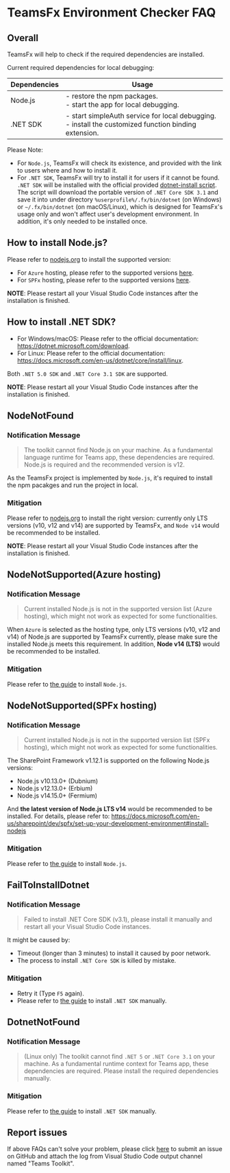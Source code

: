 # TeamsFx Environment Checker FAQ

## Overall

TeamsFx will help to check if the required dependencies are installed.

Current required dependencies for local debugging:

| Dependencies | Usage |
| - | - |
| Node.js | - restore the npm packages.<br>- start the app for local debugging.|
| .NET SDK | - start simpleAuth service for local debugging.<br> - install the customized function binding extension.|

Please Note:
- For `Node.js`, TeamsFx will check its existence, and provided with the link to users where and how to install it.
- For `.NET SDK`, TeamsFx will try to install it for users if it cannot be found. `.NET SDK` will be installed with the official provided [dotnet-install script](https://docs.microsoft.com/en-us/dotnet/core/tools/dotnet-install-script). The script will download the portable version of `.NET Core SDK 3.1` and save it into under directory `%userprofile%/.fx/bin/dotnet` (on Windows) or `~/.fx/bin/dotnet` (on macOS/Linux), which is designed for TeamsFx's usage only and won't affect user's development environment. In addition, it's only needed to be installed once.

## How to install Node.js?

Please refer to [nodejs.org](https://nodejs.org/) to install the supported version:

- For `Azure` hosting, please refer to the supported versions [here](#nodenotsupportedazure-hosting).
- For `SPFx` hosting, please refer to the supported versions [here](#nodenotsupportedspfx-hosting).

**NOTE**: Please restart all your Visual Studio Code instances after the installation is finished.

## How to install .NET SDK?

- For Windows/macOS:
  Please refer to the official documentation: https://dotnet.microsoft.com/download.
- For Linux:
  Please refer to the official documentation: https://docs.microsoft.com/en-us/dotnet/core/install/linux.

Both `.NET 5.0 SDK` and `.NET Core 3.1 SDK` are supported.

**NOTE**: Please restart all your Visual Studio Code instances after the installation is finished.

## NodeNotFound
### Notification Message
> The toolkit cannot find Node.js on your machine. As a fundamental language runtime for Teams app, these dependencies are required. Node.js is required and the recommended version is v12.

As the TeamsFx project is implemented by `Node.js`, it's required to install the npm pacakges and run the project in local. 

### Mitigation
Please refer to [nodejs.org](https://nodejs.org/) to install the right version: currently only LTS versions (v10, v12 and v14) are supported by TeamsFx, and `Node v14` would be recommended to be installed.

**NOTE**: Please restart all your Visual Studio Code instances after the installation is finished.

## NodeNotSupported(Azure hosting)
### Notification Message

> Current installed Node.js is not in the supported version list (Azure hosting), which might not work as expected for some functionalities.

When `Azure` is selected as the hosting type, only LTS versions (v10, v12 and v14) of Node.js are supported by TeamsFx currently, please make sure the installed Node.js meets this requirement. In addition, **Node v14 (LTS)** would be recommended to be installed.

### Mitigation
Please refer to [the guide](#how-to-install-nodejs) to install `Node.js`.

## NodeNotSupported(SPFx hosting)
### Notification Message
> Current installed Node.js is not in the supported version list (SPFx hosting), which might not work as expected for some functionalities.
  
The SharePoint Framework v1.12.1 is supported on the following Node.js versions:
- Node.js v10.13.0+ (Dubnium)
- Node.js v12.13.0+ (Erbium)
- Node.js v14.15.0+ (Fermium) 
 
And **the latest version of Node.js LTS v14** would be recommended to be installed. For details, please refer to: https://docs.microsoft.com/en-us/sharepoint/dev/spfx/set-up-your-development-environment#install-nodejs

### Mitigation
Please refer to [the guide](#how-to-install-nodejs) to install `Node.js`.

## FailToInstallDotnet
### Notification Message
> Failed to install .NET Core SDK (v3.1), please install it manually and restart all your Visual Studio Code instances.

It might be caused by:
* Timeout (longer than 3 minutes) to install it caused by poor network.
* The process to install `.NET Core SDK` is killed by mistake.

### Mitigation
* Retry it (Type `F5` again).
* Please refer to [the guide](#how-to-install-net-sdk) to install `.NET SDK` manually.

## DotnetNotFound 
### Notification Message
> (Linux only) The toolkit cannot find `.NET 5` or `.NET Core 3.1` on your machine. As a fundamental runtime context for Teams app, these dependencies are required. Please install the required dependencies manually.

### Mitigation
Please refer to [the guide](#how-to-install-net-sdk) to install `.NET SDK` manually.


## Report issues 

If above FAQs can't solve your problem, please click [here](https://github.com/OfficeDev/TeamsFx/issues/new) to submit an issue on GitHub and attach the log from Visual Studio Code output channel named "Teams Toolkit".
